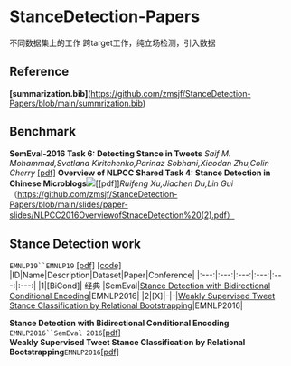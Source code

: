 # StanceDetection-Papers
不同数据集上的工作
跨target工作，纯立场检测，引入数据

## Reference
**[summarization.bib]**(https://github.com/zmsjf/StanceDetection-Papers/blob/main/summrization.bib)

## Benchmark
**SemEval-2016 Task 6: Detecting Stance in Tweets** *Saif M. Mohammad,Svetlana Kiritchenko,Parinaz Sobhani,Xiaodan Zhu,Colin Cherry* [[pdf]](https://aclanthology.org/S16-1003.pdf)
**Overview of NLPCC Shared Task 4: Stance Detection in Chinese Microblogs**![](https://img.shields.io/badge/-Chinese-orange)[[pdf]]*Ruifeng Xu,Jiachen Du,Lin Gui*（https://github.com/zmsjf/StanceDetection-Papers/blob/main/slides/paper-slides/NLPCC2016OverviewofStnaceDetection%20(2).pdf）

## Stance Detection work
`EMNLP19``EMNLP19` [[pdf]](https://arxiv.org/abs/1909.07405) [[code]](https://github.com/peterwestuw/BottleSum)
|ID|Name|Description|Dataset|Paper|Conference|
|:---:|:---:|:---:|:---:|:---:|:---:|
|1|[BiCond]| 经典 |SemEval|[Stance Detection with Bidirectional Conditional Encoding](https://aclanthology.org/D16-1084/)|EMNLP2016|
|2|[X]|-|-|[Weakly Supervised Tweet Stance Classification by Relational Bootstrapping](https://aclanthology.org/D16-1105/)|EMNLP2016|

**Stance Detection with Bidirectional Conditional Encoding** `EMNLP2016``SemEval 2016`[[pdf]](https://aclanthology.org/D16-1084/)   
**Weakly Supervised Tweet Stance Classification by Relational Bootstrapping**`EMNLP2016`[[pdf]](https://aclanthology.org/D16-1105/)




